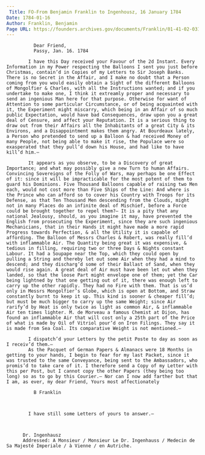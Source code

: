 ```yaml
---
 Title: FO-From Benjamin Franklin to Ingenhousz, 16 January 1784
Date: 1784-01-16
Author: Franklin, Benjamin
Page URL: https://founders.archives.gov/documents/Franklin/01-41-02-0310
---
```


          
            
              Dear Friend,
              Passy, Jan. 16. 1784
            
            I have this Day received your Favour of the 2d Instant. Every Information in my Power respecting the Balloons I sent you just before Christmas, contain’d in Copies of my Letters to Sir Joseph Banks. There is no Secret in the Affair, and I make no doubt that a Person coming from you would easily obtain a Sight of the different Balloons of Mongolfier & Charles, with all the Instructions wanted; and if you undertake to make one, I think it extreamly proper and necessary to send an ingenious Man here for that purpose. Otherwise for want of Attention to some particular Circumstance, or of being acquainted with it, the Experiment might miscarry, which being in an Affair of so much public Expectation, would have bad Consequences, draw upon you a great deal of Censure, and affect your Reputation. It is a serious thing to draw out from their Affairs all the Inhabitants of a great City & its Environs, and a Disappointment makes them angry. At Bourdeaux lately, a Person who pretended to send up a Balloon & had received Money of many People, not being able to make it rise, the Populace were so exasperated that they pull’d down his House, and had like to have kill’d him.—
            
            It appears as you observe, to be a Discovery of great Importance; and what may possibly give a new Turn to human Affairs. Convincing Sovereigns of the Folly of Wars, may perhaps be one Effect of it: since it will be impracticable for the most potent of them to guard his Dominions. Five Thousand Balloons capable of raising two Men each, would not cost more than Five Ships of the Line: And where is the Prince who can afford so to cover his Country with Troops for its Defense, as that Ten Thousand Men descending from the Clouds, might not in many Places do an infinite deal of Mischief, before a Force could be brought together to repel them?— It is a pity that any national Jealousy, should, as you imagine it may, have prevented the English from prosecuting the Experiment, since they are such ingenious Mechanicians, that in their Hands it might have made a more rapid Progress towards Perfection, & all the Utility it is capable of affording. The Balloon of Messrs Charles & Robert, was really fill’d with inflammable Air. The Quantity being great it was expensive, & tedious in filling, requiring two or three Days & Nights constant Labour. It had a Soupape near the Top, which they could open by pulling a String and thereby let out some Air when they had a mind to descend; and they discharg’d some of their Ballast of Sand, when they would rise again. A great deal of Air must have been let out when they landed, so that the loose Part might envelope one of them; yet the Car being lightned by that one getting out of it, there was enough left to carry up the other rapidly. They had no Fire with them. That is us’d only in Messrs Mongolfier’s Globe, which is open at Bottom, and Straw constantly burnt to keep it up. This kind is sooner & cheaper fill’d; but must be much bigger to carry up the same Weight; since Air rarify’d by Heat is only twice as light as common Air, & inflammable Air ten times lighter. M. de Morveau a famous Chemist at Dijon, has found an inflammable Air that will cost only a 25th part of the Price of what is made by Oil of Vitriol pour’d on Iron Filings. They say it is made from Sea Coal. Its comparative Weight is not mentioned.—
            
            I dispatch’d your Letters by the petit Poste to day as soon as I receiv’d them.—
            As the Pacquet of German Papers & Almanacs were 18 Months in getting to your hands, I begin to fear for my last Packet, since it was trusted to the same Conveyance, being sent to the Ambassadors, who promis’d to take care of it. I therefore send a Copy of my Letter with this per Post, but I cannot copy the other Papers (they being too long) so as to go by this Courier.— Nor can I now add farther but that I am, as ever, my dear Friend, Yours most affectionately
            
              B Franklin
            
          
          
            I have still some Letters of yours to answer.—
            
          
         
          Dr. Ingenhausz
          Addressed: A Monsieur / Monsieur Le Dr. Ingenhauss / Medecin de Sa Majesté Imperiale / à Vienne / en Autriche.
        
